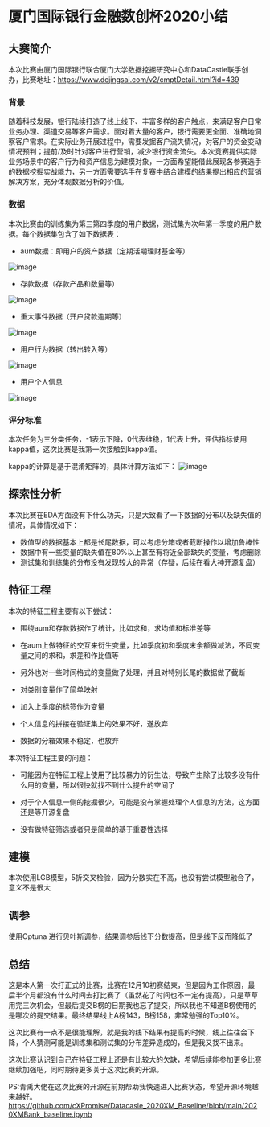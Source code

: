 # 厦门国际银行金融数创杯2020小结
## 大赛简介
本次比赛由厦门国际银行联合厦门大学数据挖掘研究中心和DataCastle联手创办，比赛地址：https://www.dcjingsai.com/v2/cmptDetail.html?id=439
### 背景
随着科技发展，银行陆续打造了线上线下、丰富多样的客户触点，来满足客户日常业务办理、渠道交易等客户需求。面对着大量的客户，银行需要更全面、准确地洞察客户需求。在实际业务开展过程中，需要发掘客户流失情况，对客户的资金变动情况预判；提前/及时针对客户进行营销，减少银行资金流失。本次竞赛提供实际业务场景中的客户行为和资产信息为建模对象，一方面希望能借此展现各参赛选手的数据挖掘实战能力，另一方面需要选手在复赛中结合建模的结果提出相应的营销解决方案，充分体现数据分析的价值。
### 数据
本次比赛由的训练集为第三第四季度的用户数据，测试集为次年第一季度的用户数据。每个数据集包含了如下数据表：
  * aum数据：即用户的资产数据（定期活期理财基金等）
  
  ![image](https://github.com/yipinterested/XMBANK2020/blob/main/Image_folder/aum.jpg)
  * 存款数据（存款产品和数量等）
  
  ![image](https://github.com/yipinterested/XMBANK2020/blob/main/Image_folder/cunkuan.jpg)
  * 重大事件数据（开户贷款逾期等）
  
  ![image](https://github.com/yipinterested/XMBANK2020/blob/main/Image_folder/big_event.jpg)
  * 用户行为数据（转出转入等）
  
  ![image](https://github.com/yipinterested/XMBANK2020/blob/main/Image_folder/behavior.jpg)
  * 用户个人信息
  
  ![image](https://github.com/yipinterested/XMBANK2020/blob/main/Image_folder/cust_info.jpg)
  

### 评分标准
本次任务为三分类任务，-1表示下降，0代表维稳，1代表上升，评估指标使用kappa值，这次比赛是我第一次接触到kappa值。

kappa的计算是基于混淆矩阵的，具体计算方法如下：
![image](https://github.com/yipinterested/XMBANK2020/blob/main/Image_folder/kappa.jpg)

## 探索性分析
本次比赛在EDA方面没有下什么功夫，只是大致看了一下数据的分布以及缺失值的情况，具体情况如下：
  * 数值型的数据基本上都是长尾数据，可以考虑分箱或者截断操作以增加鲁棒性
  * 数据中有一些变量的缺失值在80%以上甚至有将近全部缺失的变量，考虑删除
  * 测试集和训练集的分布没有发现较大的异常（存疑，后续在看大神开源复盘）
  
## 特征工程
本次的特征工程主要有以下尝试：

  * 围绕aum和存款数据作了统计，比如求和，求均值和标准差等
  
  * 在aum上做特征的交互来衍生变量，比如季度初和季度末余额做减法，不同变量之间的求和，求差和作比值等
  
  * 另外也对一些时间格式的变量做了处理，并且对特别长尾的数据做了截断
  
  * 对类别变量作了简单映射
  
  * 加入上季度的标签作为变量

  * 个人信息的拼接在验证集上的效果不好，遂放弃

  * 数据的分箱效果不稳定，也放弃
  
本次特征工程主要的问题：

  * 可能因为在特征工程上使用了比较暴力的衍生法，导致产生除了比较多没有什么用的变量，所以很快就找不到什么提升的空间了
  
  * 对于个人信息一侧的挖掘很少，可能是没有掌握处理个人信息的方法，这方面还是等开源复盘
  
  * 没有做特征筛选或者只是简单的基于重要性选择
  
## 建模
本次使用LGB模型，5折交叉检验，因为分数实在不高，也没有尝试模型融合了，意义不是很大

## 调参
使用Optuna 进行贝叶斯调参，结果调参后线下分数提高，但是线下反而降低了

## 总结
这是本人第一次打正式的比赛，比赛在12月10初赛结束，但是因为工作原因，最后半个月都没有什么时间去打比赛了（虽然花了时间也不一定有提高），只是草草用完三次机会，但最后提交B榜的日期我也忘了提交，所以我也不知道B榜使用的是哪次的提交结果。最终结果线上A榜143，B榜158，非常勉强的Top10%。

这次比赛有一点不是很能理解，就是我的线下结果有提高的时候，线上往往会下降，个人猜测可能是训练集和测试集的分布差异造成的，但是我又找不出来。

这次比赛认识到自己在特征工程上还是有比较大的欠缺，希望后续能参加更多比赛继续加强吧，同时期待更多关于这次比赛的开源。

PS:青禹大佬在这次比赛的开源在前期帮助我快速进入比赛状态，希望开源环境越来越好。 https://github.com/cXPromise/Datacasle_2020XM_Baseline/blob/main/2020XMBank_baseline.ipynb




